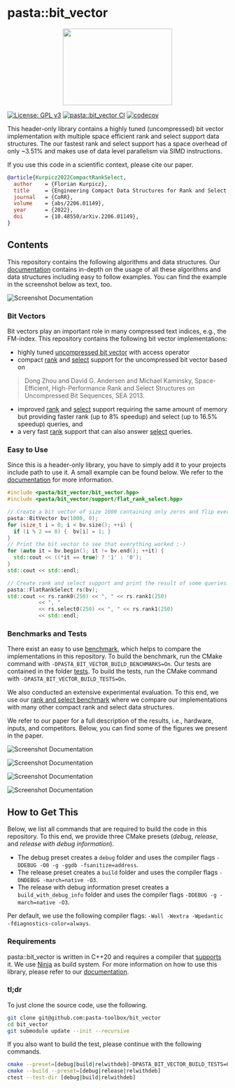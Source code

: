# pasta::bit_vector

<p align="center">
   <img width=250 height=175 src="https://raw.githubusercontent.com/pasta-toolbox/bit_vector/main/docs/images/logo_pasta_bit_vector.svg"\>
</p>

[![License: GPL v3](https://img.shields.io/badge/License-GPLv3-blue.svg)](https://www.gnu.org/licenses/gpl-3.0)
[![pasta::bit_vector CI](https://github.com/pasta-toolbox/bit_vector/actions/workflows/ctest.yml/badge.svg)](https://github.com/pasta-toolbox/bit_vector/actions/workflows/ctest.yml)
[![codecov](https://codecov.io/gh/pasta-toolbox/bit_vector/branch/main/graph/badge.svg?token=2QD6ME44SU)](https://codecov.io/gh/pasta-toolbox/bit_vector)

This header-only library contains a highly tuned (uncompressed) bit vector implementation with multiple space efficient rank and select support data structures.
The our fastest rank and select support has a space overhead of only ~3.51% and makes use of data level parallelism via SIMD instructions.

If you use this code in a scientific context, please cite our paper.
```bibtex
@article{Kurpicz2022CompactRankSelect,
  author    = {Florian Kurpicz},
  title     = {Engineering Compact Data Structures for Rank and Select Queries on Bit Vectors},
  journal   = {CoRR},
  volume    = {abs/2206.01149},
  year      = {2022},
  doi       = {10.48550/arXiv.2206.01149},
}
```

## Contents
This repository contains the following algorithms and data structures.
Our [documentation][] contains in-depth on the usage of all these algorithms and data structures including easy to follow examples.
You can find the example in the screenshot below as text, too.

![Screenshot Documentation](https://raw.githubusercontent.com/pasta-toolbox/bit_vector/main/docs/images/screenshot_documentation_v1.0.0.png)

### Bit Vectors
Bit vectors play an important role in many compressed text indices, e.g., the FM-index.
This repository contains the following bit vector implementations:

- highly tuned [uncompressed bit vector][] with access operator
- compact [rank](include/pasta/bit_vector/support/rank.hpp) and [select](include/pasta/bit_vector/support/rank_select.hpp) support for the uncompressed bit vector based on

> Dong Zhou and David G. Andersen and Michael Kaminsky,
> Space-Efficient, High-Performance Rank and Select Structures on Uncompressed Bit Sequences,
> SEA 2013.

- improved [rank](include/pasta/bit_vector/support/flat_rank.hpp) and [select](include/pasta/bit_vector/support/flat_rank_select.hpp) support requiring the same amount of memory but providing faster rank (up to 8% speedup) and select (up to 16.5% speedup) queries, and
- a very fast [rank](include/pasta/bit_vector/support/wide_rank.hpp) support that can also answer [select](include/pasta/bit_vector/support/wide_rank_select.hpp) queries.

[uncompressed bit vector]: bit_vector/bit_vector.hpp

### Easy to Use

Since this is a header-only library, you have to simply add it to your projects include path to use it.
A small example can be found below.
We refer to the [documentation][] for more information.

  ```cpp
  #include <pasta/bit_vector/bit_vector.hpp>
  #include <pasta/bit_vector/support/flat_rank_select.hpp>

  // Create a bit vector of size 1000 containing only zeros and flip every other bit.
  pasta::BitVector bv(1000, 0);
  for (size_t i = 0; i < bv.size(); ++i) {
    if (i % 2 == 0) {  bv[i] = 1; }
  }
  // Print the bit vector to see that everything worked ;-)
  for (auto it = bv.begin(); it != bv.end(); ++it) {
    std::cout << ((*it == true) ? '1' : '0');
  }
  std::cout << std::endl;

  // Create rank and select support and print the result of some queries.
  pasta::FlatRankSelect rs(bv);
  std::cout << rs.rank0(250) << ", " << rs.rank1(250)
            << ", "
            << rs.select0(250) << ", " << rs.rank1(250)
            << std::endl;
  ```

### Benchmarks and Tests

There exist an easy to use [benchmark][], which helps to compare the implementations in this repository.
To build the benchmark, run the CMake command with `-DPASTA_BIT_VECTOR_BUILD_BENCHMARKS=On`.
Our tests are contained in the folder [tests][].
To build the tests, run the CMake command with `-DPASTA_BIT_VECTOR_BUILD_TESTS=On`.

We also conducted an extensive experimental evaluation.
To this end, we use our [rank and select benchmark][] where we compare our implementations with many other compact rank and select data structures.

We refer to our paper for a full description of the results, i.e., hardware, inputs, and competitors.
Below, you can find some of the figures we present in the paper.

![Screenshot Documentation](https://raw.githubusercontent.com/pasta-toolbox/bit_vector/main/docs/images/space_requirements_v1.0.0.png)

![Screenshot Documentation](https://raw.githubusercontent.com/pasta-toolbox/bit_vector/main/docs/images/rank_times_v1.0.0.png)

![Screenshot Documentation](https://raw.githubusercontent.com/pasta-toolbox/bit_vector/main/docs/images/select_times_v1.0.0.png)

![Screenshot Documentation](https://raw.githubusercontent.com/pasta-toolbox/bit_vector/main/docs/images/select_times_pasta_only_v1.0.0.png)

[benchmark]: benchmarks/bit_vector_benchmark.cpp
[rank and select benchmark]: https://github.com/pasta-toolbox/bit_vector_experiments
[tests]: tests/

## How to Get This
Below, we list all commands that are required to build the code in this repository.
To this end, we provide three CMake presets (_debug_, _release_, and _release with debug information_).

- The debug preset creates a `debug` folder and uses the compiler flags `-DDEBUG -O0 -g -ggdb -fsanitize=address`.
- The release preset creates a `build` folder and uses the compiler flags `-DNDEBUG -march=native -O3`.
- The release with debug information preset creates a `build_with_debug_info` folder and uses the compiler flags `-DDEBUG -g -march=native -O3`.

Per default, we use the following compiler flags: `-Wall -Wextra -Wpedantic -fdiagnostics-color=always`.

### Requirements
pasta::bit_vector is written in C++20 and requires a compiler that [supports][] it.
We use [Ninja][] as build system.
For more information on how to use this library, please refer to our [documentation][].

[supports]: https://en.cppreference.com/w/cpp/compiler_support
[Ninja]: https://ninja-build.org/

### tl;dr
To just clone the source code, use the following.
```bash
git clone git@github.com:pasta-toolbox/bit_vector
cd bit_vector
git submodule update --init --recursive
```
If you also want to build the test, please continue with the following commands.
```bash
cmake --preset=[debug|build|relwithdeb]-DPASTA_BIT_VECTOR_BUILD_TESTS=On
cmake --build --preset=[debug|release|relwithdeb]
ctest --test-dir [debug|build|relwithdeb]
```

[documentation]: https://pasta-toolbox.github.io/bit_vector/
